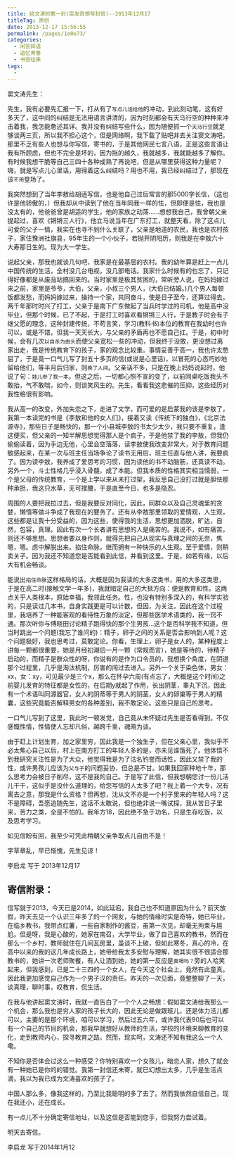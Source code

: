 ```yaml
---
title: 给文涛的第一封(突发奇想写封信)--2013年12月17
titleTag: 原创
date: 2013-12-17 15:56:55
permalink: /pages/1e0e73/
categories:
  - 闲言碎语
  - 追忆青春
  - 书信往来
tags:
  - 
---
```


窦文涛先生：

先生，我有必要先汇报一下，打从有了`写点儿话给他`的冲动，到此刻动笔，这有好多天了，这中间的纠结是无法用语言讲清的，因为时刻都会有天马行空的种种来冲击着我，我怎能惫述其详。我并没有纠结写些什么，因为随便抓一个`天马行空`就足够谈两三页，所以我不担心这个，但是网络啊，我下载了贴吧并去关注窦文涛吧，那里不乏有些人也想与你写信，寄书的，于是其他网民七言八语，正是这些言语让我有所顾虑，但也不完全是坏的，因为拖的越久，我就越多，我就能越多了解你。有时候我想干脆等自己三四十各种成熟了再说吧，但是从哪里获得这种力量呢？嗨，就是写点儿心里话，用得着这么纠结吗？用也不用，我已经纠结过了，那现在该`不用`登场了。

我突然想到了当年李敖给胡适写信，也是他自己过后常言的那5000字长信，（这也许是他骄傲的，）但我却从中读到了他在当年同我一样的怯，但即便是怯，我也是没太有的，他爸爸曾是胡适的学生，他的家族之动荡......想想我自己，我曾朝父亲提起过，喜欢《锵锵三人行》，他立马说当年在广东打工，就整天看，除了这点儿可爱的父子一情，我实在也寻不到什么关联了，父亲是地道的农民，我也是农村孩子，家住豫洲社旗县，95年生的一个小伙子，若抛开阴阳历，则我是在李敖六十大寿那日生的。现为大一学生。

说起父亲，那我也就谈几句吧，我家是在最基层的农村。我的幼年算是赶上一点儿中国传统的生活，全村没几台电视，没几部电话。我家什么时候有的也忘了，只记得好像都是从废品站搞回来的。当时家里是极其贫困的，常听旁人说，在妈妈嫁过来之前，家里是爷爷，大伯，父亲，小叔三个男人，(大伯已结婚。)几个男人每顿饭都发愁，而妈妈嫁过来，操持一个家，共同奋斗，使是日子至今，还算过得去。两千年那时时兴了打工，父亲于是南下广东做起了当兵时学过的司机，他是高中没毕业，但那个时候，已了不起，于是打工时喜欢看锵锵三人行，于是教子时会有子继父愿的理念，这种封建传统，不苟言笑，学习(教科书)本位的教育在我幼时也许可以，或是不错，但我一天天长大，与父亲的矛盾再也不愿自己扛。于是，初中时候，会有几次`以自杀为由头`而使父亲宽松一些的冲动，但我终于没敢，更没想过离家出走，我是传统教育下的孩子，家的观念比较重。事情妥善于高一，我也许太憋屈了，于是竟一口气儿写了封五十多页的信(或说是心里话)，以冒死的心态巧妙地留给他们，等半月后归家，则`换了人间`。父亲话不多，只是在晚上妈妈说起时，他说了句：`娃儿参了我一本`。但这之后，一切都心照不宣的变了，以前同桌吃饭我头不敢抬，气不敢喘，如今，则谈笑风生的。先生，看看我这悲催的压抑，这些经历对我性格很有影响。

我从高一的改变，外加失恋之下，走进了文学，而可爱的是启蒙我的该是李敖了，我第一本读完的书是《李敖和他的女人们》，接着又读《传统下的独白》，《北京法源寺》，那些日子是畅快的，那一个小县城李敖的书太少太少，我只要不重复，逢这便买，但父亲的一知半解思想觉得那人是个疯子，于是他禁了我的李敖，但我仍偷偷读着，因为手边无他，心里会空落落，读李敖使我改变非常大，对于教育问题敏感起来，在某一次与班主任当场争论了读书无用后，班主任直与他人讲，我要疯了。因为读李敖，我养成了爱思考的习惯，因为读他的书不动脑筋，还真读不动。另外一个，斗士性格几乎浸入骨髓，成了本能。但我本质的性格其实相当懦弱，一个是父母的传统教育，一个是上学以来从未打过架，我反思自己没打过就是胆怯那种承担，我这只水草，无可撑腰，于是直至今日，也多是隐忍。

周围的人要把我拉过去，但是我要反对同化，因此，同群众以及自己灵魂里的贪婪，懒惰等做斗争成了我现在的要务了。还有从李敖那里领取的爱情观，人生观，这些都是让我十分受益的，因为这些，使得我的生活，思想更加洒脱，旷达，自然，包容，真理。因此有次一个长者讲有思想的人是痛苦的。我说不，如有痛苦，则还不够思想。思想者要以身作则，就得先把自己从现实与真理之间的无奈，焦嗯，嗯。虑中解脱出来。掐住命脉，继而拥有一种快乐的人生观。至于爱情，则稍卖关子。因为我还不知道您是否能看到此信，并看到这里。于是，如若有缘，以后大有机会畅谈。

能说出`掐住命脉`这样格局的话，大概是因为我读的大多这类书，用的大多这类思，于是在高二时(接触文学一年多)，我就暗定自己的大抵方向：便是教育和性。这两点关乎人类根本，原始幸福，我领此任务。性，也没有特别多深入的，有科学实验的，只是读过几本书，自身实践更是可以计数，但因，为关注，因此在这个过程里，我培养了一种能客观的看待性万象的淡定，但那些医学术语类的，我一窍不通。那次听你与傅晓田讨论精子跑得快的那个生男孩...这个是否科学我不知道，但当时跳出一个问题(我忘了谁问的)：精子，卵子之间的关系是否会影响到人呢？这个问题极好，我也思考过，莫敢定论。你看，生理上，卵子是女人的，某种程度上讲每一颗都很重要，她是月经初潮后一月一颗（常规而言），她是等待的，待精子启动的，而精子是群众性的呀，你说有的是作为口令员的，我想换个角度，在阴道那个过程里，几乎是淘汰机制，厉害的闯过去进入。另外一个关于染色体，男女：xx，女：xy，可见最少是三个x，那么在怀孕六周(有点忘了，大概是这个时间)之前婴儿发育的特征都是女性的，在后期y就起了作用，长出阴茎，睾丸下沉，因此有一个术语叫同源器官，女人的阴蒂等于男人的阴茎，女人的卵巢等于男人的精囊，这些究竟能否解释男女的各种差别，我不敢定论。这些只是自己的思考。

一口气儿写到了这里，我此时一顿发觉，自己竟从未怀疑过先生是否看得到。不仅感慨性情，性情使人忘却凡俗，越跨千里，魂晤为谈。

由于赶上计划生育，加之家里穷，因此我是一个独生子，但在父亲心里，我似乎不必太焦心自己以后，村上在南方打工的年轻人多的是，亦未见谁饿死了。他体悟不到我研究关注性是为了大众，他觉得我是为了沽名钓誉而话性，因此又禁了我的性，或许男孩儿应该为`父与子`的问题妥协，但总是不甘。如果我回家种地十年，那么思考力会被日子削尽，这不是我的自己。于是写了此信，但我想朝您讨一份儿活儿干干，这似乎是没什么道理的，给您写信的人太多了吧？我上着一个大专，况有离去之意，那我是什么资格？但再想，沈从文不亦是一个村子里来的年轻人吗？这不是障碍，吾愿追随先生，这话不太敢说，但也绝非说一嘴试探，我从苦日子里来，苦力之类，全是不怕的。我年方18，因此绝不急于功名，只是生存吃饭，以及思考学习。

如见信盼有回，我至少可凭此稍朝父亲争取点儿自由不是！

字草章乱，早已惭愧，先生见谅！

李启龙  写于 2013年12月17



## 寄信附录：

信写就于2013，今天已是2014，如此延宕，我自己也不知道原因为什么？前天放假，昨天去见一个认识三年多了的一个网友，与她的情缘时实是奇特，她已毕业，在临乡教书，我带点红薯，一些自家制作的酱豆，虽第一次见，却毫无拘束与尴尬。但是呀，我是心酸的，她家在南召，大学毕业，做了自己喜欢的教书，然而在那么一个乡村，教师就住在几间瓦房里，虽谈不上破，但如此寒冬，真心的冷，在高中以来的我的这几年成长路上，她带给我太多安慰与理解，她其实很不很适合那教书的，她讲一次老师聚餐，有人让酒到她，她的第一反应是`真喝吗？`旁的人哈笑起来，但我感到，已是二十三四的一个女人，在今天这个社会上，竟然有此童真。因此我更加感觉自己作为一个男子汉的责任。昨天的一次见面，竟整整聊了一天，谈真理，聊时事，叹教育，侃生活。

在我与他讲起窦文涛时，我就一直告白了一个个人之畅想：假如窦文涛给我那么一个机会，那么我也是穷人家的孩子长大的，因此无论是做跟班儿，还是体力活儿都可以，主要的是那个环境，咱可以学习，然后过五六年，或许我代表90后也可以有一个自己的节目的机会，那我早就想好从教师的生活，学校的环境来聊教育的变化，走到教师内心，探寻教育之路。然而，现实呵，文涛还不知有我这么一个人嘞。

不知你是否体会过这么一种感受？你特别喜欢一个女孩儿，暗恋人家，想久了就会有一种她已是你的的错觉。我第一封信还未寄，就已幻想出太多，几乎是生活点滴，我以为我已成为文涛喜欢的孩子了。

中国人那么多，像我这样的，乃至比我聪明的多了去了。然而我依然自信自己，现在我还小，还在成长。

有一点儿不十分确定寄信地址，以及这信是否能到您手，但我努力尝试着。

明天去寄信。

李启龙 写于2014年1月12